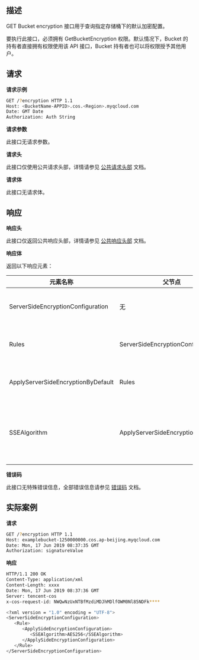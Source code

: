 ## 描述

GET Bucket encryption 接口用于查询指定存储桶下的默认加密配置。

要执行此接口，必须拥有 GetBucketEncryption 权限。默认情况下，Bucket  的持有者直接拥有权限使用该 API 接口，Bucket  持有者也可以将权限授予其他用户。

## 请求

**请求示例**

```sh
GET /?encryption HTTP 1.1
Host: <BucketName-APPID>.cos.<Region>.myqcloud.com
Date: GMT Date
Authorization: Auth String
```

**请求参数**

此接口无请求参数。

**请求头**

此接口仅使用公共请求头部，详情请参见 [公共请求头部](https://intl.cloud.tencent.com/document/product/436/7728) 文档。

**请求体**

此接口无请求体。

## 响应

**响应头**

此接口仅返回公共响应头部，详情请参见 [公共响应头部](https://intl.cloud.tencent.com/document/product/436/7729) 文档。

**响应体**

返回以下响应元素：

| 元素名称                           | 父节点                             | 描述                                                         | 类型      |
| ---------------------------------- | ---------------------------------- | ------------------------------------------------------------ | --------- |
| ServerSideEncryptionConfiguration  | 无                                 | 包含默认加密的配置参数                                       | Container |
| Rules                              | ServerSideEncryptionConfiguration  | 默认的服务端加密配置规则                                     | Container |
| ApplyServerSideEncryptionByDefault | Rules                              | 服务端加密的默认配置信息                                     | Container |
| SSEAlgorithm                       | ApplyServerSideEncryptionByDefault | 要使用的服务端加密算法，枚举值：AES256 | String    |

**错误码**

此接口无特殊错误信息，全部错误信息请参见 [错误码](https://intl.cloud.tencent.com/document/product/436/7730) 文档。

## 实际案例

**请求**

```sh
GET /?encryption HTTP 1.1
Host: examplebucket-1250000000.cos.ap-beijing.myqcloud.com
Date: Mon, 17 Jun 2019 08:37:35 GMT
Authorization: signatureValue
```

**响应**

```sh
HTTP/1.1 200 OK
Content-Type: application/xml
Content-Length: xxxx
Date: Mon, 17 Jun 2019 08:37:36 GMT
Server: tencent-cos
x-cos-request-id: NWQwNzUxNTBfMzdiMDJhMDlfOWM0Nl85NDFk****

<?xml version = "1.0" encoding = "UTF-8">
<ServerSideEncryptionConfiguration>
   <Rule>
      <ApplySideEncryptionConfiguration>
         <SSEAlgorithm>AES256</SSEAlgorithm>
      </ApplySideEncryptionConfiguration>
   </Rule>
</ServerSideEncryptionConfiguration>
```
